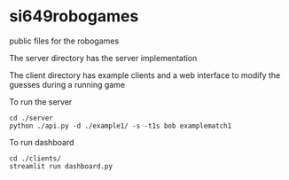 # si649robogames
public files for the robogames

The server directory has the server implementation

The client directory has example clients and a web interface to modify the guesses during a running game

To run the server

```
cd ./server
python ./api.py -d ./example1/ -s -t1s bob examplematch1
```  
To run dashboard
```
cd ./clients/
streamlit run dashboard.py
```
